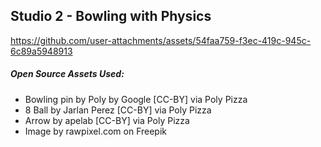 ## Studio 2 - Bowling with Physics


https://github.com/user-attachments/assets/54faa759-f3ec-419c-945c-6c89a5948913

##### Open Source Assets Used:
- Bowling pin by Poly by Google [CC-BY] via Poly Pizza
- 8 Ball by Jarlan Perez [CC-BY] via Poly Pizza
- Arrow by apelab [CC-BY] via Poly Pizza
- Image by rawpixel.com on Freepik
